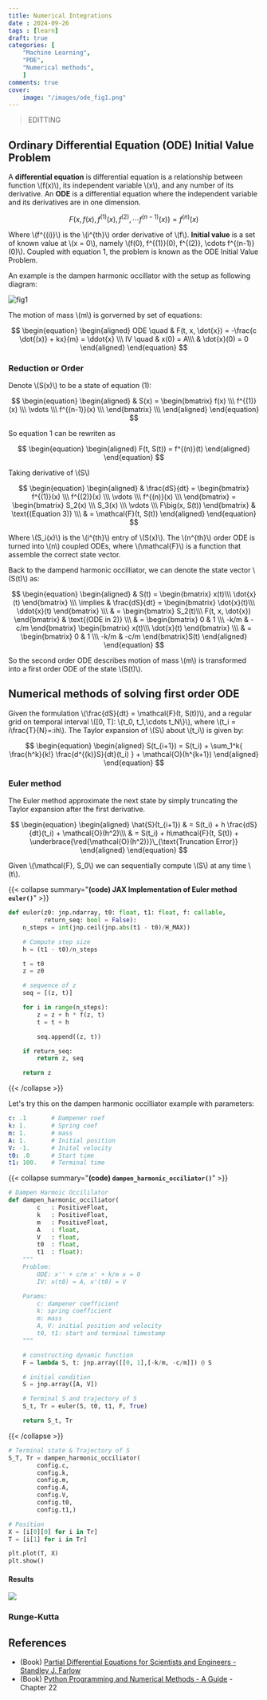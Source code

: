 ```yaml
---
title: Numerical Integrations 
date : 2024-09-26
tags : [learn]
draft: true 
categories: [
    "Machine Learning",
    "PDE",
    "Numerical methods",
    ]
comments: true 
cover:
    image: "/images/ode_fig1.png"
---
```


> EDITTING


## Ordinary Differential Equation (ODE) Initial Value Problem

A **differential equation** is differential equation is a relationship between function \\(f(x)\\), its independent variable \\(x\\), and any number of its derivative. An **ODE** is a differential equation where the independent variable and its derivatives are in one dimension.

$$
\begin{equation}
F(x, f(x), f^{(1)}(x), f^{(2)}, \cdots f^{(n-1)}(x)) = f^{(n)}(x) 
\end{equation}
$$

Where \\(f^{(i)}\\) is the \\(i^{th}\\) order derivative of \\(f\\). **Initial value** is a set of known value at \\(x = 0\\), namely \\(f(0), f^{(1)}(0), f^{(2)}, \cdots f^{(n-1)}(0)\\). Coupled with equation 1, the problem is known as the ODE Initial Value Problem.

An example is the dampen harmonic occillator with the setup as following diagram:

![fig1](/images/ode_fig1.png)


The motion of mass \\(m\\) is gorverned by set of equations:

$$
\begin{equation}
    \begin{aligned}
        ODE \quad & F(t, x, \dot{x}) = -\frac{c \dot{(x)} + kx}{m} = \ddot{x}  \\\
        IV \quad & x(0) = A\\\
        & \dot{x}(0) = 0
    \end{aligned}
\end{equation}
$$

### Reduction or Order

Denote \\(S(x)\\) to be a state of equation (1):

$$
\begin{equation}
\begin{aligned}
    & S(x) = \begin{bmatrix}
        f(x)                \\\
        f^{(1)}(x)          \\\
        \vdots              \\\
        f^{(n-1)}(x)        \\\
    \end{bmatrix} \\\
\end{aligned}
\end{equation}
$$

So equation 1 can be rewriten as 

$$
\begin{equation}
\begin{aligned}
    F(t, S(t)) = f^{(n)}(t)
\end{aligned}
\end{equation}
$$


Taking derivative of \\(S\\)

$$
\begin{equation}
\begin{aligned}
    & 
        \frac{dS}{dt}  = \begin{bmatrix}
        f^{(1)}(x)          \\\
        f^{(2)}(x)          \\\
        \vdots              \\\
        f^{(n)}(x)          \\\
    \end{bmatrix} = \begin{bmatrix}
        S_2(x)          \\\
        S_3(x)          \\\
        \vdots              \\\
        F\big(x, S(t))
    \end{bmatrix} & \text{(Equation 3)} \\\
    & = \mathcal{F}(t, S(t))
\end{aligned}
\end{equation}
$$

Where \\(S_i(x)\\) is the \\(i^{th}\\) entry of \\(S(x)\\). The \\(n^{th}\\) order ODE is turned into \\(n\\) coupled ODEs, where \\(\mathcal{F}\\) is a function that assemble the correct state vector.

Back to the dampend harmonic occilliator, we can denote the state vector \\(S(t)\\) as:

$$
\begin{equation}
\begin{aligned}
& S(t) = \begin{bmatrix}
    x(t)\\\
    \dot{x}(t)
\end{bmatrix} \\\
\implies &
    \frac{dS}{dt} = \begin{bmatrix}
        \dot{x}(t)\\\
        \ddot{x}(t)
    \end{bmatrix} \\\
& = \begin{bmatrix}
        S_2(t)\\\
        F(t, x, \dot{x})
    \end{bmatrix} & \text{(ODE in 2)} \\\
& = \begin{bmatrix}
    0 & 1 \\\
    -k/m & -c/m
\end{bmatrix} \begin{bmatrix}
    x(t)\\\
    \dot{x}(t) 
\end{bmatrix} \\\
& = \begin{bmatrix}
    0 & 1 \\\
    -k/m & -c/m
    \end{bmatrix}S(t)
\end{aligned}
\end{equation}
$$

So the second order ODE describes motion of mass \\(m\\) is transformed into a first order ODE of the state \\(S(t)\\).


## Numerical methods of solving first order ODE

Given the formulation \\(\frac{dS}{dt} = \mathcal{F}(t, S(t))\\), and a regular grid on temporal interval \\([0, T]: \\{t_0, t_1,\cdots t_N\\}\\), where \\(t_i = i\frac{T}{N}=:ih\\). The Taylor expansion of \\(S\\) about \\(t_i\\) is given by: 

$$
\begin{equation}
\begin{aligned}
    S(t_{i+1}) = S(t_i) + \sum_1^k{
        \frac{h^k}{k!}
        \frac{d^{(k)}S}{dt}(t_i)
    } + \mathcal{O}(h^{k+1})
\end{aligned}
\end{equation}
$$

### Euler method
The Euler method approximate the next state by simply truncating the Taylor expansion after the first derivative.

$$
\begin{equation}
    \begin{aligned}
    \hat{S}(t_{i+1}) & = S(t_i) + h \frac{dS}{dt}(t_i) + \mathcal{O}(h^2)\\\
    & = S(t_i)  + h\mathcal{F}(t, S(t)) + \underbrace{\red{\mathcal{O}(h^2)}}\_{\text{Truncation Error}}
    \end{aligned}
\end{equation}
$$


Given \\(\mathcal{F}, S_0\\) we can sequentially compute \\(S\\) at any time \\(t\\).

{{< collapse summary="**(code) JAX Implementation of Euler method `euler()`**" >}} 
```python
def euler(z0: jnp.ndarray, t0: float, t1: float, f: callable,
          return_seq: bool = False):
    n_steps = int(jnp.ceil(jnp.abs(t1 - t0)/H_MAX))

    # Compute step size
    h = (t1 - t0)/n_steps

    t = t0
    z = z0

    # sequence of z
    seq = [(z, t)]

    for i in range(n_steps):
        z = z + h * f(z, t)
        t = t + h

        seq.append((z, t))

    if return_seq:
        return z, seq

    return z

```
{{< /collapse >}}

Let's try this on the dampen harmonic occilliator example with parameters:

```yml
c: .1       # Dampener coef
k: 1.       # Spring coef
m: 1.       # mass
A: 1.       # Initial position
V: -1.      # Inital velocity
t0: .0      # Start time
t1: 100.    # Terminal time
```

{{< collapse summary="**(code) `dampen_harmonic_occiliator()`**" >}} 
```python
# Dampen Harmoic Occililator
def dampen_harmonic_occiliator(
        c   : PositiveFloat,
        k   : PositiveFloat,
        m   : PositiveFloat,
        A   : float,
        V   : float,
        t0  : float,
        t1  : float):
    """
    Problem: 
        ODE: x'' + c/m x' + k/m x = 0
        IV: x(t0) = A, x'(t0) = V

    Params:
        c: dampener coefficient
        k: spring coefficient
        m: mass
        A, V: initial position and velocity
        t0, t1: start and terminal timestamp
    """

    # constructing dynamic function
    F = lambda S, t: jnp.array([[0, 1],[-k/m, -c/m]]) @ S

    # initial condition
    S = jnp.array([A, V])

    # Terminal S and trajectory of S
    S_t, Tr = euler(S, t0, t1, F, True)

    return S_t, Tr

```
{{< /collapse >}}


```python
# Terminal state & Trajectory of S
S_T, Tr = dampen_harmonic_occiliator(
        config.c,
        config.k,
        config.m,
        config.A,
        config.V,
        config.t0,
        config.t1,)

# Position
X = [i[0][0] for i in Tr]
T = [i[1] for i in Tr]

plt.plot(T, X)
plt.show()

```

#### Results


![](/images/ode_euler_rs.png)

### Runge-Kutta


## References
- (Book) [Partial Differential Equations for Scientists and Engineers - Standley J. Farlow](https://www.amazon.com/Differential-Equations-Scientists-Engineers-Mathematics/dp/048667620X)
- (Book) [Python Programming and Numerical Methods - A Guide]() - Chapter 22
